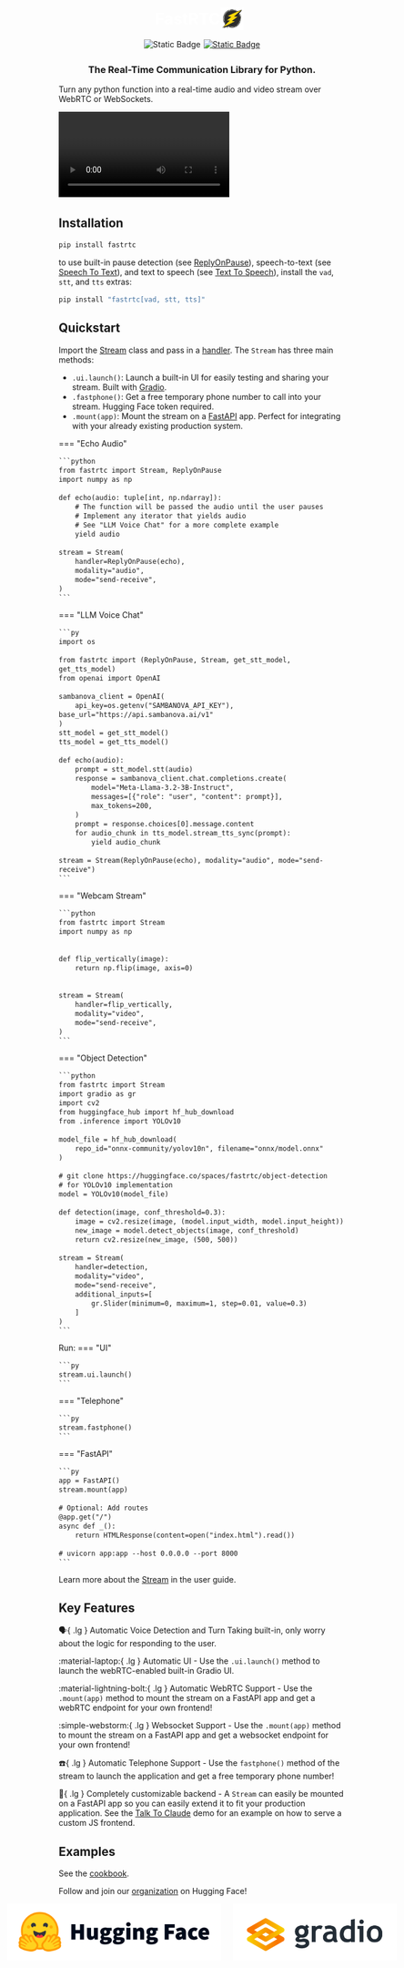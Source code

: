 <div style='text-align: center; margin-bottom: 1rem; display: flex; justify-content: center; align-items: center;'>
    <h1 style='color: white; margin: 0;'>FastRTC</h1>
    <img src="/fastrtc_logo.png" 
         onerror="this.onerror=null; this.src='https://huggingface.co/datasets/freddyaboulton/bucket/resolve/main/fastrtc_logo.png';" 
         alt="FastRTC Logo" 
         style="height: 40px; margin-right: 10px;">
</div>

<div style="display: flex; flex-direction: row; justify-content: center">
<img style="display: block; padding-right: 5px; height: 20px;" alt="Static Badge" src="https://img.shields.io/pypi/v/fastrtc"> 
<a href="https://github.com/gradio-app/fastrtc" target="_blank"><img alt="Static Badge" src="https://img.shields.io/badge/github-white?logo=github&logoColor=black"></a>
</div>

<h3 style='text-align: center'>
The Real-Time Communication Library for Python. 
</h3>

Turn any python function into a real-time audio and video stream over WebRTC or WebSockets.

<video src="https://github.com/user-attachments/assets/a297aa1e-ff42-448c-a58c-389b0a575d4d" controls></video>

## Installation

```bash
pip install fastrtc
```

to use built-in pause detection (see [ReplyOnPause](userguide/audio/#reply-on-pause)), speech-to-text (see [Speech To Text](userguide/audio/#speech-to-text)), and text to speech (see [Text To Speech](userguide/audio/#text-to-speech)), install the `vad`, `stt`, and `tts` extras:

```bash
pip install "fastrtc[vad, stt, tts]"
```

## Quickstart

Import the [Stream](userguide/streams) class and pass in a [handler](userguide/streams/#handlers).
The `Stream` has three main methods:

- `.ui.launch()`: Launch a built-in UI for easily testing and sharing your stream. Built with [Gradio](https://www.gradio.app/).
- `.fastphone()`: Get a free temporary phone number to call into your stream. Hugging Face token required.
- `.mount(app)`: Mount the stream on a [FastAPI](https://fastapi.tiangolo.com/) app. Perfect for integrating with your already existing production system.


=== "Echo Audio"

    ```python
    from fastrtc import Stream, ReplyOnPause
    import numpy as np

    def echo(audio: tuple[int, np.ndarray]):
        # The function will be passed the audio until the user pauses
        # Implement any iterator that yields audio
        # See "LLM Voice Chat" for a more complete example
        yield audio

    stream = Stream(
        handler=ReplyOnPause(echo),
        modality="audio", 
        mode="send-receive",
    )
    ```

=== "LLM Voice Chat"

    ```py
    import os

    from fastrtc import (ReplyOnPause, Stream, get_stt_model, get_tts_model)
    from openai import OpenAI

    sambanova_client = OpenAI(
        api_key=os.getenv("SAMBANOVA_API_KEY"), base_url="https://api.sambanova.ai/v1"
    )
    stt_model = get_stt_model()
    tts_model = get_tts_model()

    def echo(audio):
        prompt = stt_model.stt(audio)
        response = sambanova_client.chat.completions.create(
            model="Meta-Llama-3.2-3B-Instruct",
            messages=[{"role": "user", "content": prompt}],
            max_tokens=200,
        )
        prompt = response.choices[0].message.content
        for audio_chunk in tts_model.stream_tts_sync(prompt):
            yield audio_chunk

    stream = Stream(ReplyOnPause(echo), modality="audio", mode="send-receive")
    ```

=== "Webcam Stream"

    ```python
    from fastrtc import Stream
    import numpy as np


    def flip_vertically(image):
        return np.flip(image, axis=0)


    stream = Stream(
        handler=flip_vertically,
        modality="video",
        mode="send-receive",
    )
    ```

=== "Object Detection"

    ```python
    from fastrtc import Stream
    import gradio as gr
    import cv2
    from huggingface_hub import hf_hub_download
    from .inference import YOLOv10

    model_file = hf_hub_download(
        repo_id="onnx-community/yolov10n", filename="onnx/model.onnx"
    )
    
    # git clone https://huggingface.co/spaces/fastrtc/object-detection
    # for YOLOv10 implementation
    model = YOLOv10(model_file)

    def detection(image, conf_threshold=0.3):
        image = cv2.resize(image, (model.input_width, model.input_height))
        new_image = model.detect_objects(image, conf_threshold)
        return cv2.resize(new_image, (500, 500))

    stream = Stream(
        handler=detection,
        modality="video", 
        mode="send-receive",
        additional_inputs=[
            gr.Slider(minimum=0, maximum=1, step=0.01, value=0.3)
        ]
    )
    ```

Run:
=== "UI"

    ```py
    stream.ui.launch()
    ```

=== "Telephone"

    ```py
    stream.fastphone()
    ```

=== "FastAPI"

    ```py
    app = FastAPI()
    stream.mount(app)

    # Optional: Add routes
    @app.get("/")
    async def _():
        return HTMLResponse(content=open("index.html").read())

    # uvicorn app:app --host 0.0.0.0 --port 8000
    ```

Learn more about the [Stream](userguide/streams) in the user guide.
## Key Features

:speaking_head:{ .lg } Automatic Voice Detection and Turn Taking built-in, only worry about the logic for responding to the user.

:material-laptop:{ .lg } Automatic UI - Use the `.ui.launch()` method to launch the webRTC-enabled built-in Gradio UI.

:material-lightning-bolt:{ .lg } Automatic WebRTC Support - Use the `.mount(app)` method to mount the stream on a FastAPI app and get a webRTC endpoint for your own frontend! 

:simple-webstorm:{ .lg } Websocket Support - Use the `.mount(app)` method to mount the stream on a FastAPI app and get a websocket endpoint for your own frontend! 

:telephone:{ .lg } Automatic Telephone Support - Use the `fastphone()` method of the stream to launch the application and get a free temporary phone number!

:robot:{ .lg } Completely customizable backend - A `Stream` can easily be mounted on a FastAPI app so you can easily extend it to fit your production application. See the [Talk To Claude](https://huggingface.co/spaces/fastrtc/talk-to-claude) demo for an example on how to serve a custom JS frontend.


## Examples
See the [cookbook](/cookbook).

Follow and join our [organization](https://huggingface.co/fastrtc) on Hugging Face!

<div style="display: flex; flex-direction: row; justify-content: center; align-items: center; max-width: 600px; margin: 0 auto;">
    <img style="display: block; height: 100px; margin-right: 20px;" src="/hf-logo-with-title.svg">
    <img style="display: block; height: 100px;" src="/gradio-logo-with-title.svg">
</div>
